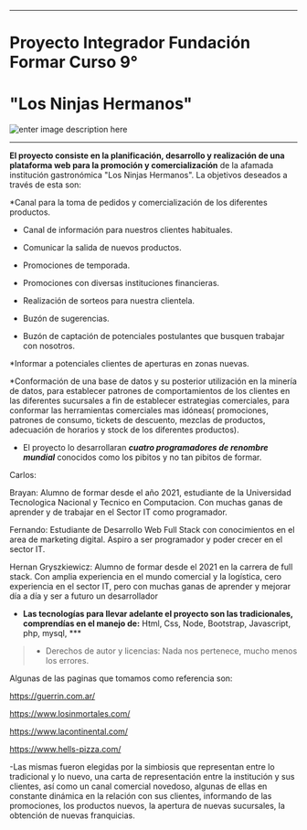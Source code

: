 *** 

# Proyecto Integrador  Fundación     Formar Curso 9° 

 
 
 
 

   

 
 

# "Los Ninjas Hermanos" 

 
 
 

![enter image description here](https://64.media.tumblr.com/aad16e35ccc675245c77909ca2e109e9/tumblr_oxckaq9P9x1rq3xado1_1280.png) 

*** 

   

 **El proyecto consiste en la planificación, desarrollo y realización de una plataforma web para la promoción y comercialización** de la afamada institución gastronómica "Los Ninjas Hermanos". La objetivos deseados a través de esta son: 

*Canal para la toma de pedidos y comercialización de los diferentes productos. 

* Canal de información para nuestros clientes habituales. 

* Comunicar la salida de nuevos productos. 

* Promociones de temporada.  

* Promociones con diversas instituciones financieras.  

* Realización de sorteos para nuestra clientela. 

* Buzón de sugerencias. 

* Buzón de captación de potenciales postulantes que busquen trabajar con nosotros. 

*Informar a potenciales clientes de aperturas en zonas nuevas.  

*Conformación de una base de datos y su posterior utilización en la minería de datos, para establecer patrones de comportamientos de los clientes en las diferentes sucursales a fin de establecer estrategias comerciales, para conformar las herramientas comerciales mas idóneas( promociones, patrones de consumo, tickets de descuento, mezclas de productos, adecuación de horarios y stock de los diferentes productos).  

 

 - El proyecto lo desarrollaran ***cuatro programadores de renombre mundial*** conocidos como los pibitos y no tan pibitos de formar. 

Carlos: 

Brayan: Alumno de formar desde el año 2021, estudiante de la Universidad Tecnologica Nacional y Tecnico en Computacion. Con muchas ganas de aprender y de trabajar en el Sector IT como programador.

Fernando: Estudiante de Desarrollo Web Full Stack con conocimientos en el area de marketing digital. Aspiro a ser programador y poder crecer en el sector IT.

Hernan Gryszkiewicz: Alumno de formar desde el 2021 en la carrera de full stack. Con amplia experiencia en el mundo comercial y la logística, cero experiencia en el sector IT, pero con muchas ganas de aprender y mejorar día a día y ser a futuro un desarrollador 

 
 

 - **Las tecnologías para llevar adelante el proyecto son las tradicionales, comprendías en el manejo de:** Html, Css, Node, Bootstrap, Javascript, php, mysql, *** 

>   - Derechos de autor y licencias: Nada nos pertenece, mucho menos los errores. 

 

Algunas de las paginas que tomamos como referencia son:  

https://guerrin.com.ar/  

https://www.losinmortales.com/ 

https://www.lacontinental.com/ 

https://www.hells-pizza.com/ 

 

-Las mismas fueron elegidas por la simbiosis que representan entre lo tradicional y lo nuevo, una carta de representación entre la institución y sus clientes, así como un canal comercial novedoso, algunas de ellas en constante dinámica en la relación con sus clientes, informando de las promociones, los productos nuevos, la apertura de nuevas sucursales, la obtención de nuevas franquicias. 
  
